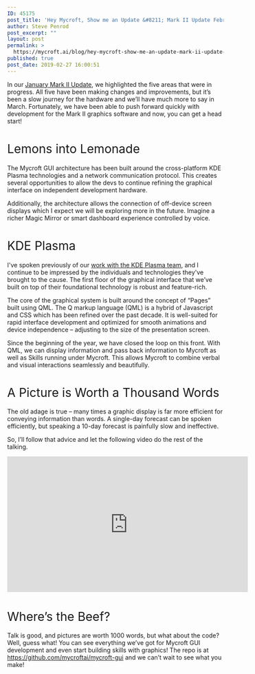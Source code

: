 ```yaml
---
ID: 45175
post_title: 'Hey Mycroft, Show me an Update &#8211; Mark II Update February 2019'
author: Steve Penrod
post_excerpt: ""
layout: post
permalink: >
  https://mycroft.ai/blog/hey-mycroft-show-me-an-update-mark-ii-update-february-2019/
published: true
post_date: 2019-02-27 16:00:51
---
```

<span style="font-weight: 400;">In our </span><a href="https://mycroft.ai/blog/mark-ii-update-january-2019-current-progress/"><span style="font-weight: 400;">January Mark II Update</span></a><span style="font-weight: 400;">, we highlighted the five areas that were in progress. All five have been making changes and improvements, but it’s been a slow journey for the hardware and we’ll have much more to say in March. Fortunately, we have been able to push forward quickly with development for the Mark II graphics software and now, you can get a head start!</span>
<h1><span style="font-weight: 400;">Lemons into Lemonade</span></h1>
<span style="font-weight: 400;">The Mycroft GUI architecture has been built around the cross-platform KDE Plasma technologies and a network communication protocol. This creates several opportunities to allow the devs to continue refining the graphical interface on independent development hardware.</span>

<span style="font-weight: 400;">Additionally, the architecture allows the connection of off-device screen displays which I expect we will be exploring more in the future. Imagine a richer Magic Mirror or smart dashboard experience controlled by voice.</span>
<h1><span style="font-weight: 400;">KDE Plasma</span></h1>
<span style="font-weight: 400;">I've spoken previously of our </span><a href="https://mycroft.ai/blog/mark-ii-update-january-2019-current-progress/#graphics-kde-mycroft"><span style="font-weight: 400;">work with the KDE Plasma team</span></a><span style="font-weight: 400;">, and I continue to be impressed by the individuals and technologies they've brought to the cause. The first floor of the graphical interface that we’ve built on top of their foundational technology is robust and feature-rich.</span>

<span style="font-weight: 400;">The core of the graphical system is built around the concept of “Pages” built using QML. The Q markup language (QML) is a hybrid of Javascript and CSS which has been refined over the past decade. It is well-suited for rapid interface development and optimized for smooth animations and device independence – adjusting to the size of the presentation screen.</span>

<span style="font-weight: 400;">Since the beginning of the year, we have closed the loop on this front. With QML, we can display information and pass back information to Mycroft as well as Skills running under Mycroft. This allows Mycroft to combine verbal and visual interactions seamlessly and beautifully.</span>
<h1><span style="font-weight: 400;">A Picture is Worth a Thousand Words</span></h1>
<span style="font-weight: 400;">The old adage is true – many times a graphic display is far more efficient for conveying information than words. A single-day forecast can be spoken efficiently, but speaking a 10-day forecast is painfully slow and ineffective.</span>

<span style="font-weight: 400;">So, I’ll follow that advice and let the following video do the rest of the talking.</span>

<iframe src="https://www.youtube.com/embed/-HJKDKgW2jI" width="560" height="315" frameborder="0" allowfullscreen="allowfullscreen"></iframe>
<h1><span style="font-weight: 400;">Where’s the Beef?</span></h1>
<span style="font-weight: 400;">Talk is good, and pictures are worth 1000 words, but what about the code? Well, guess what! You can see everything we’ve got for Mycroft GUI development and even start building skills with graphics! The repo is at <a href="https://github.com/mycroftai/mycroft-gui">https://github.com/mycroftai/mycroft-gui</a> and we can’t wait to see what you make!</span>